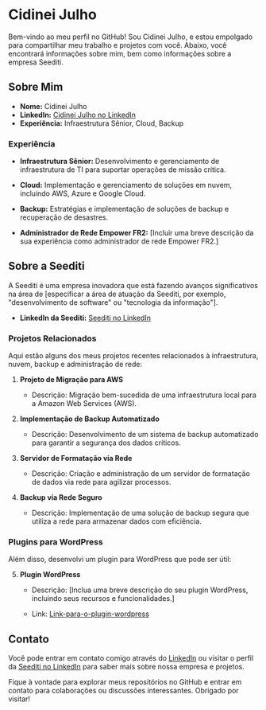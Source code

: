 # Cidinei Julho

Bem-vindo ao meu perfil no GitHub! Sou Cidinei Julho, e estou empolgado para compartilhar meu trabalho e projetos com você. Abaixo, você encontrará informações sobre mim, bem como informações sobre a empresa Seediti.

## Sobre Mim

- **Nome:** Cidinei Julho
- **LinkedIn:** [Cidinei Julho no LinkedIn](https://www.linkedin.com/in/cjulho/)
- **Experiência:** Infraestrutura Sênior, Cloud, Backup

### Experiência

- **Infraestrutura Sênior:** Desenvolvimento e gerenciamento de infraestrutura de TI para suportar operações de missão crítica.

- **Cloud:** Implementação e gerenciamento de soluções em nuvem, incluindo AWS, Azure e Google Cloud.

- **Backup:** Estratégias e implementação de soluções de backup e recuperação de desastres.

- **Administrador de Rede Empower FR2:** [Incluir uma breve descrição da sua experiência como administrador de rede Empower FR2.]

## Sobre a Seediti

A Seediti é uma empresa inovadora que está fazendo avanços significativos na área de [especificar a área de atuação da Seediti, por exemplo, "desenvolvimento de software" ou "tecnologia da informação"]. 

- **LinkedIn da Seediti:** [Seediti no LinkedIn](https://www.linkedin.com/company/seediti/)

### Projetos Relacionados

Aqui estão alguns dos meus projetos recentes relacionados à infraestrutura, nuvem, backup e administração de rede:

1. **Projeto de Migração para AWS**
   - Descrição: Migração bem-sucedida de uma infraestrutura local para a Amazon Web Services (AWS).

2. **Implementação de Backup Automatizado**
   - Descrição: Desenvolvimento de um sistema de backup automatizado para garantir a segurança dos dados críticos.

3. **Servidor de Formatação via Rede**
   - Descrição: Criação e administração de um servidor de formatação de dados via rede para agilizar processos.

4. **Backup via Rede Seguro**
   - Descrição: Implementação de uma solução de backup segura que utiliza a rede para armazenar dados com eficiência.

### Plugins para WordPress

Além disso, desenvolvi um plugin para WordPress que pode ser útil:

5. **Plugin WordPress**
   - Descrição: [Inclua uma breve descrição do seu plugin WordPress, incluindo seus recursos e funcionalidades.]

   - Link: [Link-para-o-plugin-wordpress](https://github.com/Cidinei/pluginNaty)


## Contato

Você pode entrar em contato comigo através do [LinkedIn](https://www.linkedin.com/in/cjulho/) ou visitar o perfil da [Seediti no LinkedIn](https://www.linkedin.com/company/seediti/) para saber mais sobre nossa empresa e projetos.

Fique à vontade para explorar meus repositórios no GitHub e entrar em contato para colaborações ou discussões interessantes. Obrigado por visitar!
